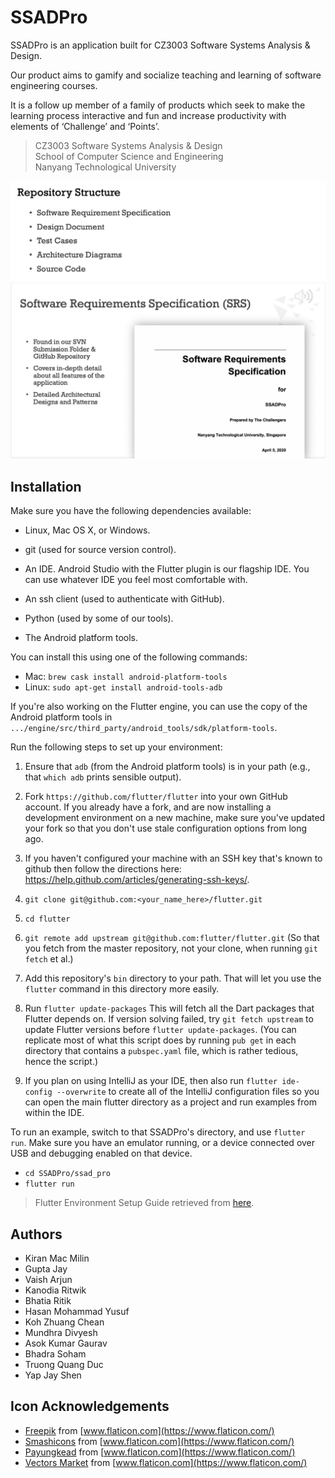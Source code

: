 # SSADPro

SSADPro is an application built for CZ3003 Software Systems Analysis & Design.

Our product aims to gamify and socialize teaching and learning of software engineering courses.

It is a follow up member of a family of products which seek to make the learning process interactive and fun and increase productivity with elements of ‘Challenge’ and ‘Points’.


> CZ3003 Software Systems Analysis & Design \
> School of Computer Science and Engineering \
> Nanyang Technological University

![Repository Structure](img/repository_structure.png)
![SRS](img/SRS.png)

## Installation

Make sure you have the following dependencies available:

* Linux, Mac OS X, or Windows.

* git (used for source version control).

* An IDE. Android Studio with the Flutter plugin is our flagship IDE. You can use whatever IDE you feel most comfortable with.

* An ssh client (used to authenticate with GitHub).

* Python (used by some of our tools).

* The Android platform tools.

You can install this using one of the following commands:

* Mac: `brew cask install android-platform-tools`
* Linux: `sudo apt-get install android-tools-adb`

If you're also working on the Flutter engine, you can use the copy of the Android platform tools in `.../engine/src/third_party/android_tools/sdk/platform-tools`.

Run the following steps to set up your environment:

1. Ensure that `adb` (from the Android platform tools) is in your path (e.g., that `which adb` prints sensible output).

2. Fork `https://github.com/flutter/flutter` into your own GitHub account. If you already have a fork, and are now installing a development environment on a new machine, make sure you've updated your fork so that you don't use stale configuration options from long ago.

3. If you haven't configured your machine with an SSH key that's known to github then follow the directions here: https://help.github.com/articles/generating-ssh-keys/.

4. `git clone git@github.com:<your_name_here>/flutter.git`

5. `cd flutter`

6. `git remote add upstream git@github.com:flutter/flutter.git` (So that you fetch from the master repository, not your clone, when running `git fetch` et al.)

7. Add this repository's `bin` directory to your path. That will let you use the `flutter` command in this directory more easily.

8. Run `flutter update-packages` This will fetch all the Dart packages that Flutter depends on. If version solving failed, try `git fetch upstream` to update Flutter versions before `flutter update-packages`. (You can replicate most of what this script does by running `pub get` in each directory that contains a `pubspec.yaml` file, which is rather tedious, hence the script.)

9. If you plan on using IntelliJ as your IDE, then also run `flutter ide-config --overwrite` to create all of the IntelliJ configuration files so you can open the main flutter directory as a project and run examples from within the IDE.

To run an example, switch to that SSADPro's directory, and use `flutter run`. Make sure you have an emulator running, or a device connected over USB and debugging enabled on that device.

* `cd SSADPro/ssad_pro`
* `flutter run`

> Flutter Environment Setup Guide retrieved from [here](https://github.com/flutter/flutter/wiki/Setting-up-the-Framework-development-environment).


## Authors

* Kiran Mac Milin
* Gupta Jay
* Vaish Arjun
* Kanodia Ritwik
* Bhatia Ritik
* Hasan Mohammad Yusuf
* Koh Zhuang Chean
* Mundhra Divyesh
* Asok Kumar Gaurav
* Bhadra Soham
* Truong Quang Duc
* Yap Jay Shen


## Icon Acknowledgements

 * [Freepik](https://www.flaticon.com/authors/freepik) from [www.flaticon.com](https://www.flaticon.com/)
 * [Smashicons](https://www.flaticon.com/authors/smashicons) from [www.flaticon.com](https://www.flaticon.com/)
 * [Payungkead](https://www.flaticon.com/authors/payungkead) from [www.flaticon.com](https://www.flaticon.com/)
 * [Vectors Market](https://www.flaticon.com/authors/vectors-market) from [www.flaticon.com](https://www.flaticon.com/)
 

